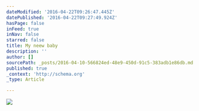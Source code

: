 ```yaml
---
dateModified: '2016-04-22T09:26:47.445Z'
datePublished: '2016-04-22T09:27:49.924Z'
hasPage: false
inFeed: true
inNav: false
starred: false
title: My neew baby
description: ''
author: []
sourcePath: _posts/2016-04-10-566824ed-48e9-450d-91c5-383adb1e86db.md
published: true
_context: 'http://schema.org'
_type: Article

---
```

![](https://the-grid-user-content.s3-us-west-2.amazonaws.com/479229a5-fa9b-44dc-865b-4e8b5f35ba21.jpg)